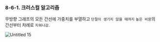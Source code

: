 ### 8-6-1. 크러스컬 알고리즘



무방향 그래프의 모든 간선에 가중치를 부열하고 `단절이 생기지 않을 때까지` `높은 비용`의 간선부터 차례로 `지워나감`.

![Untitled 15](https://user-images.githubusercontent.com/80656733/152335534-f9873ed0-b4fa-4e74-b383-17b16c5f2c05.png)